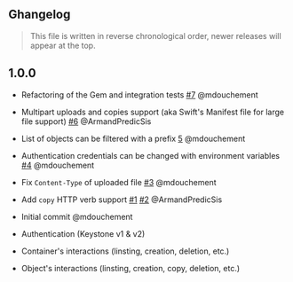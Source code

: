 ## Ghangelog

> This file is written in reverse chronological order, newer releases will appear at the top.

## 1.0.0

- Refactoring of the Gem and integration tests
  [#7](https://github.com/mdouchement/swift-server/pull/7)
  @mdouchement

- Multipart uploads and copies support (aka Swift's Manifest file for large file support)
  [#6](https://github.com/mdouchement/swift-server/pull/6)
  @ArmandPredicSis

- List of objects can be filtered with a prefix
  [5](https://github.com/mdouchement/swift-server/pull/5)
  @mdouchement

- Authentication credentials can be changed with environment variables
  [#4](https://github.com/mdouchement/swift-server/pull/4)
  @mdouchement

- Fix `Content-Type` of uploaded file
  [#3](https://github.com/mdouchement/swift-server/pull/3)
  @mdouchement

- Add `copy` HTTP verb support
  [#1](https://github.com/mdouchement/swift-server/pull/1)
  [#2](https://github.com/mdouchement/swift-server/pull/2)
  @ArmandPredicSis

- Initial commit
  @mdouchement
 - Authentication (Keystone v1 & v2)
 - Container's interactions (linsting, creation, deletion, etc.)
 - Object's interactions (linsting, creation, copy, deletion, etc.)
